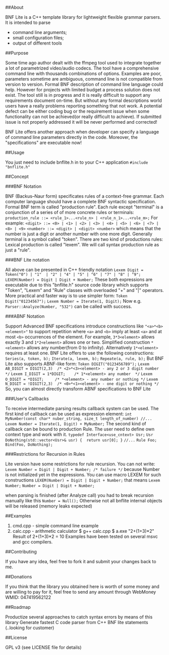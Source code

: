 
##About

BNF Lite is a C++ template library for lightweight flexible grammar parsers.
It is intended to parse 
 - command line arguments; 
 - small configuration files; 
 - output of different tools


##Purpose

Some time ago author dealt with the ffmpeg tool used to integrate together a lot of parametrized video/audio codecs.
The tool have a comprehensive command line with thousands combinations of options. Examples are poor,
parameters sometime are ambiguous, command line is not compatible from version to version.
Formal BNF description of command line language could help. However for projects with limited budget
a process solution does not exist. The tool still is in progress and it is really difficult
to support any requirements document on-time.
But without any formal descriptions world users have a really problems reporting something that not work.
A potential defect can be either coding bug or the requirement issue when some functionality
can not be achieved(or really difficult to achieve).
If submitted issue is not properly addressed it will be never performed and corrected!

BNF Lite offers another approach when developer can specify
a language of command line parameters directly in the code.
Moreover, the "specifications" are executable now!


##Usage

You just need to include bnflite.h in to your C++ application
   `#include "bnflite.h"`


##Concept

###BNF Notation

BNF (Backus–Naur form) specificates rules of a context-free grammar.
Each computer language should have a complete BNF syntactic specification.
Formal BNF term is called "production rule". Each rule except "terminal"
is a conjunction of a series of of more concrete rules or terminals:
      `production_rule ::= <rule_1>...<rule_n> | <rule_n_1>...<rule_m>;`
For example:
      `<digit> ::= <0> | <1> | <2> | <3> | <4> | <5> | <6> | <7> | <8> | <9>`
      `<number> ::= <digit> | <digit> <number>`
which means that the number is just a digit or another number with one more digit.
Generally terminal is a symbol called "token". There are two kind of productions rules:
Lexical production is called "lexem". We will call syntax production rule as just a "rule".

###BNF Lite notation

All above can be presented in C++ friendly notation
      `Lexem Digit = Token("0") | "1"  | "2" | "4" | "5" | "6" | "7" | "8" | "9";`
      `LEXEM(Number) = Digit | Digit + Number;`
These both expressions are executable due to this "bnflite.h" source code library
which supports "Token", "Lexem" and "Rule" classes with overloaded "+" and "|" operators.
More practical and faster way is to use simpler form:
      `Token Digit("01234567");`
      `Lexem Number = Iterate(1, Digit);`
Now e.g. `Parser::Analyze(Number, "532")` can be called with success.

###ABNF Notation

Support Advanced BNF specifications introduce constructions like `"<a>*<b><element>"`
to support repetition where `<a>` and `<b>` imply at least `<a>` and at most `<b>` occurrences of the element.
For example,  `3*3<element>` allows exactly 3 and `1*2<element>` allows one or two.
Simplified construction `*<element>` allows any number(from 0 to infinity). Alternatively `1*<element>`
 requires at least one.
BNF Lite offers to use the following constructions:
    `Series(a, token, b);`
    `Iterate(a, lexem, b);`
    `Repeate(a, rule, b);`
But BNF Lite also supports ABNF-like form:
    `Token DIGIT("0123456789");`
    `Lexem AB_DIGIT = DIGIT(2,3)  /* <2>*<3><element> - any 2 or 3 digit number */`
    `Lexem I_DIGIT = 1*DIGIT;    /* 1*<element> any number  */`
    `Lexem O_DIGIT = *DIGIT;     /* *<element> - any number or nothing */`
    `Lexem N_DIGIT = !DIGIT(2,3)  /* <0>*<1><element> - one digit or nothing */`
So, you can almost directly transform ABNF specifications to BNF Lite

###User's Callbacks

To receive intermediate parsing results callback system can be used.
The first kind of callback can be used as expression element:
    `int MyNumber(const char* nuber_string, size_t length_of_number) //...`
    `Lexem Number = Iterate(1, Digit) + MyNumber;`
The second kind of callback can be bound to production Rule.
The user need to define own context type and work with it.
    `typedef Interface<use_cntext> Usr;`
    `Usr DoNothing(std::vector<Usr>& usr) {  return usr[0]; }`
    `//...`
    `Rule Foo;`
    `Bind(Foo, DoNothing);`

###Restrictions for Recursion in Rules

Lite version have some restrictions for rule recursion.
You can not write:
    `Lexem Number = Digit | Digit + Number; /* failure */`
because Number is not initialized yet in the expressions.
You can use macro LEXEM for such constructions
    `LEXEM(Number) = Digit | Digit + Number;`
that means
    `Lexem Number;`
    `Number = Digit | Digit + Number;`

when parsing is finished (after Analyze call) you had to break recursion manually
like this
    `Number = Null();`
Otherwise not all bnflite internal objects will be released (memory leaks expected)


##Examples

1. cmd.cpp - simple command line example
2. calc.cpp - arithmetic calculator
    $ g++ calc.cpp
    $ a.exe "2+(1+3)*2"
    Result of 2+(1+3)*2 = 10
Examples have been tested on several msvc and gcc compilers.


##Contributing

If you have any idea, feel free to fork it and submit your changes back to me.


##Donations

If you think that the library you obtained here is worth of some money
and are willing to pay for it, feel free to send any amount
through WebMoney WMID: 047419562122


##Roadmap

Productize several approaches to catch syntax errors by means of this library
Generate fastest C code parser from C++ BNF lite statements (..looking for customer)


##License

GPL v3 (see LICENSE file for details)
